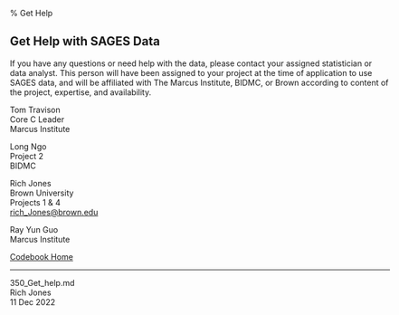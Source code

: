 % Get Help
<body style="margin: auto; max-width: 48em;">
</body>

## Get Help with SAGES Data

If you have any questions or need help with the data, please contact your assigned statistician or data analyst. This person will have been assigned to your project at the time of application to use SAGES data, and will be affiliated with The Marcus Institute, BIDMC, or Brown according to content of the project, expertise, and availability. 


Tom Travison<br>
Core C Leader<br>
Marcus Institute<br>

Long Ngo<br>
Project 2<br>
BIDMC<br>

Rich Jones<br>
Brown University<br>
Projects 1 & 4<br>
[rich_Jones@brown.edu](mailto:rich_jones@brown.edu)<br>

Ray Yun Guo<br>
Marcus Institute<br>


[Codebook Home](https://quantsci.s3.amazonaws.com/Work/SAGES/SAGES1_Online_Codebook_Files/010_Navigation.html)

---
350_Get_help.md<br>
Rich Jones<br>
11 Dec 2022<br>




